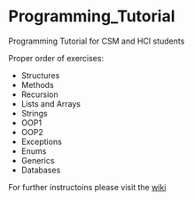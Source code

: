# Programming_Tutorial
Programming Tutorial for CSM and HCI students  

Proper order of exercises:
* Structures
* Methods
* Recursion
* Lists and Arrays
* Strings 
* OOP1 
* OOP2 
* Exceptions 
* Enums 
* Generics  
* Databases

For further instructoins please visit the [wiki](https://github.com/NaNaDi/Programming_Tutorial/wiki)
